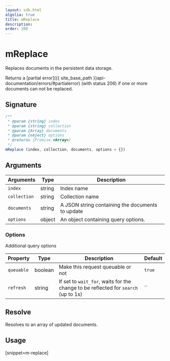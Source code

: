 ```yaml
---
layout: sdk.html
algolia: true
title: mReplace
description:
order: 200
---
```


# mReplace

Replaces documents in the persistent data storage.

Returns a [partial error]({{ site_base_path }}api-documentation/errors/#partialerror) (with status 206) if one or more documents can not be replaced.

## Signature

```javascript
/**
 * @param {string} index
 * @param {string} collection
 * @param {Array} documents
 * @param {object} options
 * @returns {Promise.<Array>}
 */
mReplace (index, collection, documents, options = {})
```

## Arguments

| Arguments | Type | Description |
| --- | --- | --- |
| `index` | string | Index name |
| `collection` | string | Collection name |
| `documents` | string | A JSON string containing the documents to update |
| `options` | object | An object containing query options. |

### Options

Additional query options

| Property   | Type    | Description                       | Default |
| ---------- | ------- | --------------------------------- | ------- |
| `queuable` | boolean | Make this request queuable or not | `true`  |
| `refresh` | string | If set to `wait_for`, waits for the change to be reflected for `search` (up to 1s) | `` |

## Resolve

Resolves to an array of updated documents.

## Usage

[snippet=m-replace]
